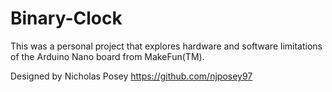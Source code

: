 # Binary-Clock
This was a personal project that explores hardware and software limitations of the Arduino Nano board from MakeFun(TM).  

Designed by Nicholas Posey
https://github.com/njposey97
